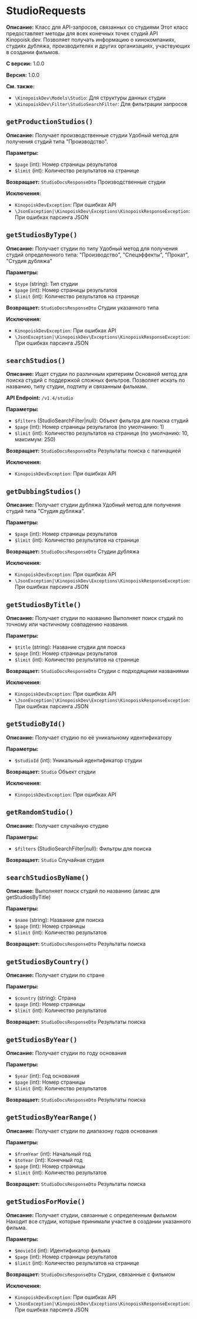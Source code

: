 # StudioRequests

**Описание:** Класс для API-запросов, связанных со студиями
Этот класс предоставляет методы для всех конечных точек студий API Kinopoisk.dev.
Позволяет получать информацию о кинокомпаниях, студиях дубляжа, производителях
и других организациях, участвующих в создании фильмов.

**С версии:** 1.0.0

**Версия:** 1.0.0

**См. также:**

* `\KinopoiskDev\Models\Studio`: Для структуры данных студии
* `\KinopoiskDev\Filter\StudioSearchFilter`: Для фильтрации запросов

## `getProductionStudios()`

**Описание:** Получает производственные студии
Удобный метод для получения студий типа "Производство".

**Параметры:**

* `$page` (int): Номер страницы результатов
* `$limit` (int): Количество результатов на странице

**Возвращает:** `StudioDocsResponseDto` Производственные студии

**Исключения:**

* `KinopoiskDevException`: При ошибках API
* `\JsonException|\KinopoiskDev\Exceptions\KinopoiskResponseException`: При ошибках парсинга JSON

## `getStudiosByType()`

**Описание:** Получает студии по типу
Удобный метод для получения студий определенного типа:
"Производство", "Спецэффекты", "Прокат", "Студия дубляжа"

**Параметры:**

* `$type` (string): Тип студии
* `$page` (int): Номер страницы результатов
* `$limit` (int): Количество результатов на странице

**Возвращает:** `StudioDocsResponseDto` Студии указанного типа

**Исключения:**

* `KinopoiskDevException`: При ошибках API
* `\JsonException|\KinopoiskDev\Exceptions\KinopoiskResponseException`: При ошибках парсинга JSON

## `searchStudios()`

**Описание:** Ищет студии по различным критериям
Основной метод для поиска студий с поддержкой сложных фильтров.
Позволяет искать по названию, типу студии, подтипу и связанным фильмам.

**API Endpoint:** `/v1.4/studio`

**Параметры:**

* `$filters` (StudioSearchFilter|null): Объект фильтра для поиска студий
* `$page` (int): Номер страницы результатов (по умолчанию: 1)
* `$limit` (int): Количество результатов на странице (по умолчанию: 10, максимум: 250)

**Возвращает:** `StudioDocsResponseDto` Результаты поиска с пагинацией

**Исключения:**

* `KinopoiskDevException`: При ошибках API

## `getDubbingStudios()`

**Описание:** Получает студии дубляжа
Удобный метод для получения студий типа "Студия дубляжа".

**Параметры:**

* `$page` (int): Номер страницы результатов
* `$limit` (int): Количество результатов на странице

**Возвращает:** `StudioDocsResponseDto` Студии дубляжа

**Исключения:**

* `KinopoiskDevException`: При ошибках API
* `\JsonException|\KinopoiskDev\Exceptions\KinopoiskResponseException`: При ошибках парсинга JSON

## `getStudiosByTitle()`

**Описание:** Получает студии по названию
Выполняет поиск студий по точному или частичному совпадению названия.

**Параметры:**

* `$title` (string): Название студии для поиска
* `$page` (int): Номер страницы результатов
* `$limit` (int): Количество результатов на странице

**Возвращает:** `StudioDocsResponseDto` Студии с подходящими названиями

**Исключения:**

* `KinopoiskDevException`: При ошибках API
* `\JsonException|\KinopoiskDev\Exceptions\KinopoiskResponseException`: При ошибках парсинга JSON

## `getStudioById()`

**Описание:** Получает студию по её уникальному идентификатору

**Параметры:**

* `$studioId` (int): Уникальный идентификатор студии

**Возвращает:** `Studio` Объект студии

**Исключения:**

* `KinopoiskDevException`: При ошибках API

## `getRandomStudio()`

**Описание:** Получает случайную студию

**Параметры:**

* `$filters` (StudioSearchFilter|null): Фильтры для поиска

**Возвращает:** `Studio` Случайная студия

## `searchStudiosByName()`

**Описание:** Выполняет поиск студий по названию (алиас для getStudiosByTitle)

**Параметры:**

* `$name` (string): Название для поиска
* `$page` (int): Номер страницы
* `$limit` (int): Количество результатов

**Возвращает:** `StudioDocsResponseDto` Результаты поиска

## `getStudiosByCountry()`

**Описание:** Получает студии по стране

**Параметры:**

* `$country` (string): Страна
* `$page` (int): Номер страницы
* `$limit` (int): Количество результатов

**Возвращает:** `StudioDocsResponseDto` Результаты поиска

## `getStudiosByYear()`

**Описание:** Получает студии по году основания

**Параметры:**

* `$year` (int): Год основания
* `$page` (int): Номер страницы
* `$limit` (int): Количество результатов

**Возвращает:** `StudioDocsResponseDto` Результаты поиска

## `getStudiosByYearRange()`

**Описание:** Получает студии по диапазону годов основания

**Параметры:**

* `$fromYear` (int): Начальный год
* `$toYear` (int): Конечный год
* `$page` (int): Номер страницы
* `$limit` (int): Количество результатов

**Возвращает:** `StudioDocsResponseDto` Результаты поиска

## `getStudiosForMovie()`

**Описание:** Получает студии, связанные с определенным фильмом
Находит все студии, которые принимали участие в создании указанного фильма.

**Параметры:**

* `$movieId` (int): Идентификатор фильма
* `$page` (int): Номер страницы результатов
* `$limit` (int): Количество результатов на странице

**Возвращает:** `StudioDocsResponseDto` Студии, связанные с фильмом

**Исключения:**

* `KinopoiskDevException`: При ошибках API
* `\JsonException|\KinopoiskDev\Exceptions\KinopoiskResponseException`: При ошибках парсинга JSON

